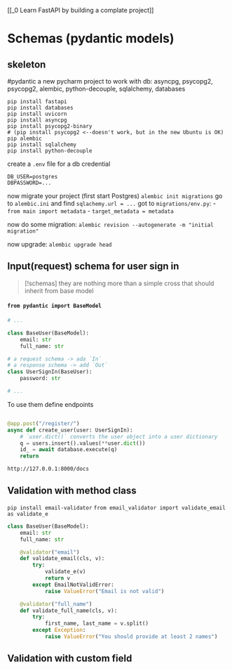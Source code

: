 [[_0 Learn FastAPI by building a complate project]]


# Schemas (pydantic models)
## skeleton
#pydantic 
a new pycharm project
to work with db: asyncpg, psycopg2, psycopg2, alembic, python-decouple, sqlalchemy, databases
```shell
pip install fastapi
pip install databases
pip install uvicorn
pip install asyncpg 
pip install psycopg2-binary
# (pip install psycopg2 <--doesn't work, but in the new Ubuntu is OK)
pip alembic
pip install sqlalchemy
pip install python-decouple
```

create a `.env` file for a db credential
```
DB_USER=postgres
DBPASSWORD=...
```

now migrate your project (first start Postgres)
`alembic init migrations`
go to `alembic.ini` and find `sqlachemy.url = ...`
got to `migrations/env.py`:
	- `from main import metadata`
	- `target_metadata = metadata`

now do some migration: `alembic revision --autogenerate -m "initial migration"`

now upgrade: `alembic upgrade head`

## Input(request) schema for user sign in
>[!schemas]
>they are nothing more than a simple cross that should inherit from base model
#### `from pydantic import BaseModel`
```python
# ...

class BaseUser(BaseModel):
    email: str
    full_name: str

# a request schema -> ada `In`
# a response schema -> add `Out`
class UserSignIn(BaseUser):
    password: str

# ...
```

To use them define endpoints
```python

@app.post("/register/")
async def create_user(user: UserSignIn):
    # `user.dict()` converts the user object into a user dictionary
    q = users.insert().values(**user.dict())
    id_ = await database.execute(q)
    return
```

`http://127.0.0.1:8000/docs`

## Validation with method class
`pip install email-validator`
`from email_validator import validate_email as validate_e`

```python
class BaseUser(BaseModel):
    email: str
    full_name: str

    @validator("email")
    def validate_email(cls, v):
        try:
            validate_e(v)
            return v
        except EmailNotValidError:
            raise ValueError("Email is not valid")

    @validator("full_name")
    def validate_full_name(cls, v):
        try:
            first_name, last_name = v.split()
        except Exception:
            raise ValueError("You should provide at least 2 names")
```

## Validation with custom field






